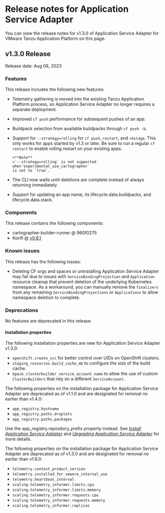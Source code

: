 # Release notes for Application Service Adapter

You can view the release notes for v1.3.0 of Application Service Adapter for VMware
Tanzu Application Platform on this page.

## <a id='1-3-0'></a> v1.3.0 Release

Release date: Aug 08, 2023

### Features

This release includes the following new features:
- Telemetry gathering is moved into the existing Tanzu Application Platform
  process, so Application Service Adapter no longer requires a separate
  deployment.
- Improved `cf push` performance for subsequent pushes of an app.
- Buildpack selection from available buildpacks through `cf push -b`.
- Support for `--strategy=rolling` for `cf push`, `restart`, and `restage`. This
  only works for apps started by v1.3 or later. Be sure to run a regular
  `cf restart` to enable rolling restart on your existing apps.

      >**Note**
      >`--strategy=rolling` is not supported when`experimental_use_cartographer`
      is set to `true`.

- The CLI now waits until deletions are complete instead of always
  returning immediately.
- Support for updating an app name, its lifecycle.data.buildpacks, and
  lifecycle.data.stack.

### Components

This release contains the following components:

- cartographer-builder-runner @ 960f0275
- Korifi @ [v0.8.1](https://github.com/cloudfoundry/korifi/tree/v0.8.1)

### Known issues

This release has the following issues:

- Deleting CF orgs and spaces or uninstalling Application Service Adapter may
  fail due to issues with `ServiceBindingProjection` and `Application` resource
  cleanup that prevent deletion of the underlying Kubernetes namespace. As a
  workaround, you can manually remove the `finalizers` from any remaining
  `ServiceBindingProjections` or `Applications` to allow namespace deletion to
  complete.

### Deprecations

No features are deprecated in this release.

#### Installation properties

The following installation properties are new for Application Service Adapter
v1.3.0:

- `openshift.create_scc` for better control over UIDs on OpenShift clusters.
- `staging_resources.build_cache_mb` to configure the size of the build cache.
- `kpack_clusterbuilder_service_account_name` to allow the use of custom
  `ClusterBuilders` that rely on a different `ServiceAccount`.

The following properties on the installation package for Application Service
Adapter are deprecated as of v1.1.0 and are designated for removal no earlier
than v1.4.0:

- `app_registry.hostname`
- `app_registry.paths.droplets`
- `app_registry.paths.packages`

Use the app_registry.repository_prefix property instead. See [_Install
Application Service Adapter_](install.md) and [_Upgrading Application Service
Adapter_](upgrading.md) for more details.

The following properties on the installation package for Application Service
Adapter are deprecated as of v1.3.0 and are designated for removal no earlier
than v1.6.0:

- `telemetry.context_product_version`
- `telemetry.installed_for_vmware_internal_use`
- `telemetry.heartbeat_interval`
- `scaling.telemetry_informer.limits.cpu`
- `scaling.telemetry_informer.limits.memory`
- `scaling.telemetry_informer.requests.cpu`
- `scaling.telemetry_informer.requests.memory`
- `scaling.telemetry_informer.replicas`
